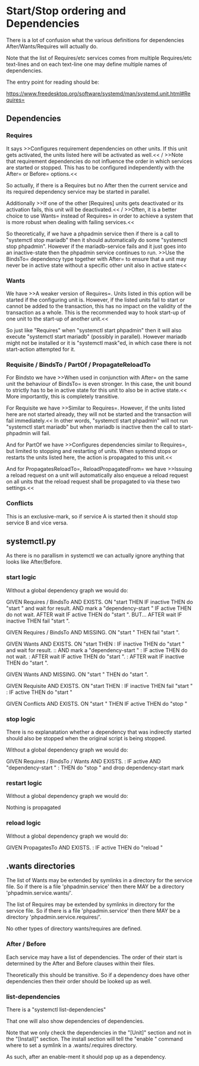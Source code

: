 # Start/Stop ordering and Dependencies

There is a lot of confusion what the various definitions
for dependencies After/Wants/Requires will actually do.

Note that the list of Requires/etc services comes from
multiple Requires/etc text-lines and on each text-line 
one may define multiple names of dependencies.

The entry point for reading should be:

https://www.freedesktop.org/software/systemd/man/systemd.unit.html#Requires=

## Dependencies

### Requires

It says >>Configures requirement dependencies on other units. If this unit 
gets activated, the units listed here will be activated as well.<< / >>Note 
that requirement dependencies do not influence the order in which services 
are started or stopped. This has to be configured independently with the 
After= or Before= options.<<

So actually, if there is a Requires but no After then the current service
and its required dependency service may be started in parallel.

Additionally >>If one of the other [Requires] units gets deactivated or its 
activation fails, this unit will be deactivated.<< /  >>Often, it is a 
better choice to use Wants= instead of Requires= in order to achieve a system 
that is more robust when dealing with failing services.<<

So theoretically, if we have a phpadmin service then if there is a call to
"systemctl stop mariadb" then it should automatically do some "systemctl
stop phpadmin". However if the mariadb-service fails and it just goes into
an inactive-state then the phpadmin service continues to run. >>Use the 
BindsTo= dependency type together with After= to ensure that a unit may 
never be in active state without a specific other unit also in active 
state<<

### Wants

We have >>A weaker version of Requires=. Units listed in this option will 
be started if the configuring unit is. However, if the listed units fail 
to start or cannot be added to the transaction, this has no impact on the 
validity of the transaction as a whole. This is the recommended way to hook 
start-up of one unit to the start-up of another unit.<<

So just like "Requires" when "systemctl start phpadmin" then it will also
execute "systemctl start mariadb" (possibly in parallel). However mariadb
might not be installed or it is "systemctl mask"ed, in which case there is
not start-action attempted for it.

### Requisite / BindsTo / PartOf / PropagateReloadTo

For Bindsto we have >>When used in conjunction with After= on the same 
unit the behaviour of BindsTo= is even stronger. In this case, the unit 
bound to strictly has to be in active state for this unit to also be in 
active state.<< More importantly, this is completely transitive.

For Requisite we have >>Similar to Requires=. However, if the units listed 
here are not started already, they will not be started and the transaction 
will fail immediately.<< In other words, "systemctl start phpadmin" will
not run "systemctl start mariadb" but when mariadb is inactive then the
call to start-phpadmin will fail.

And for PartOf we have >>Configures dependencies similar to Requires=, but 
limited to stopping and restarting of units. When systemd stops or restarts 
the units listed here, the action is propagated to this unit.<<

And for PropagatesReloadTo=, ReloadPropagatedFrom= we have >>Issuing a 
reload request on a unit will automatically also enqueue a reload request 
on all units that the reload request shall be propagated to via these two 
settings.<<

### Conflicts

This is an exclusive-mark, so if service A is started then it should
stop service B and vice versa.

## systemctl.py

As there is no parallism in systemctl we can actually ignore anything that
looks like After/Before.

### start logic

Without a global dependency graph we would do:

GIVEN <phpadmin> Requires / BindsTo <mariadb> AND <mariadb> EXISTS.
ON "start <phpadmin> THEN 
  IF inactive <mariadb> THEN do "start <mariadb>" and wait for result.
     AND mark a "dependency-start <mariadb>"
  IF active <mariadb> THEN do not wait.
  AFTER wait IF active <mariadb> THEN do "start <phadmin>". BUT...
  AFTER wait IF inactive <mariadb> THEN fail "start <phpadmin>".

GIVEN <phpadmin> Requires / BindsTo <mariadb> AND <mariadb> MISSING.
ON "start <phpadmin>" THEN fail "start <phpadmin>".

GIVEN <phpadmin> Wants <mariadb> AND <mariadb> EXISTS.
ON "start <phpadmin> THEN 
: IF inactive <mariadb> THEN do "start <mariadb>" and wait for result.
::    AND mark a "dependency-start <mariadb>"
: IF active <mariadb> THEN do not wait.
: AFTER wait IF active <mariadb> THEN do "start <phadmin>".
: AFTER wait IF inactive <mariadb> THEN do "start <phpadmin>".

GIVEN <phpadmin> Wants <mariadb> AND <mariadb> MISSING.
ON "start <phpadmin>" THEN do "start <phpadmin>".

GIVEN <phpadmin> Requisite <mariadb> AND <mariadb> EXISTS.
ON "start <phpadmin> THEN 
: IF inactive <mariadb> THEN fail "start <phpadmin>"
: IF active <mariadb> THEN do "start <phpadmin>"

GIVEN <phpadmin> Conflicts <phpadmin5> AND <phpadmin5> EXISTS.
ON "start <phpadmin>" THEN
   IF active <phpadmin5> THEN do "stop <phpadmin5>"

### stop logic

There is no explanatation whether a dependency that was
indirectly started should also be stopped when the original
script is being stopped.

Without a global dependency graph we would do:

GIVEN <phpadmin> Requires / BindsTo / Wants <mariadb> AND <mariadb> EXISTS.
: IF active <mariadb> AND "dependency-start <mariadb>"
: THEN do "stop <mariadb>" and drop dependency-start mark

### restart logic

Without a global dependency graph we would do:

Nothing is propagated

### reload logic

Without a global dependency graph we would do:

GIVEN <phpadmin> PropagatesTo <mariadb> AND <mariadb> EXISTS.
: IF active <mariadb> THEN do "reload <mariadb>"

## .wants directories

The list of Wants may be extended by symlinks in a directory
for the service file. So if there is a file 'phpadmin.service'
then there MAY be a directory 'phpadmin.service.wants/'.

The list of Requires may be extended by symlinks in directory
for the service file. So if there is a file 'phpadmin.service'
then there MAY be a directory 'phpadmin.service.requires/'.

No other types of directory wants/requires are defined.

### After / Before

Each service may have a list of dependencies. The order of
their start is determined by the After and Before clauses
within their files.

Theoretically this should be transitive. So if a dependency
does have other dependencies then their order should be
looked up as well.

### list-dependencies

There is a "systemctl list-dependencies"

That one will also show dependencies of dependencies.

Note that we only check the dependencies in the "[Unit]"
section and not in the "[Install]" section. The install
section will tell the "enable <unit>" command where to
set a symlink in a .wants/.requires directory.

As such, after an enable-ment it should pop up as a
dependency.
